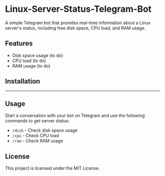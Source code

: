# Linux-Server-Status-Telegram-Bot

A simple Telegram bot that provides real-time information about a Linux server's status, including free disk space, CPU load, and RAM usage.

## Features
- Disk space usage (to do)
- CPU load (to do)
- RAM usage (to do)

## Installation

---

## Usage

Start a conversation with your bot on Telegram and use the following commands to get server status:

- `/disk` - Check disk space usage
- `/cpu` - Check CPU load
- `/ram` - Check RAM usage

## License

This project is licensed under the MIT License.

